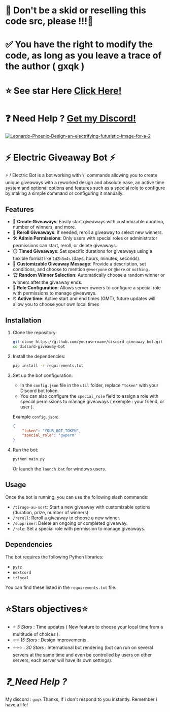 # 🚫 Don't be a skid or reselling this code src, please !!!🚫
# ✅ You have the right to modify the code, as long as you leave a trace of the author ( gxqk )
# ⭐ See star Here [Click Here!](#stars-objectives)
# ❓  Need Help ? [Get my Discord!](_need-help-)

<a href="https://ibb.co/2gb3L8D"><img src="https://i.ibb.co/4PQRDs6/Leonardo-Phoenix-Design-an-electrifying-futuristic-image-for-a-2.jpg" alt="Leonardo-Phoenix-Design-an-electrifying-futuristic-image-for-a-2" border="0" /></a>


# **⚡ Electric Giveaway Bot ⚡**

⚡ / Electric Bot is a bot working with ‘/’ commands allowing you to create unique giveaways with a reworked design and absolute ease, an active time system and optional options and features such as a special role to configure by making a simple command or configuring it manually.

## Features

- 🎉 **Create Giveaways**: Easily start giveaways with customizable duration, number of winners, and more.
- 🔁 **Reroll Giveaways**: If needed, reroll a giveaway to select new winners.
- 🛠️ **Admin Permissions**: Only users with special roles or administrator permissions can start, reroll, or delete giveaways.
- ⏱️ **Timed Giveaways**: Set specific durations for giveaways using a flexible format like `1d2h3m4s` (days, hours, minutes, seconds).
- 📜 **Customizable Giveaway Message**: Provide a description, set conditions, and choose to mention `@everyone` or `@here` or `nothing` .
- 🏆 **Random Winner Selection**: Automatically choose a random winner or winners after the giveaway ends.
- 🔧 **Role Configuration**: Allows server owners to configure a special role with permissions to manage giveaways.
- ⏰ **Active time**: Active start and end times (GMT), future updates will allow you to choose your own local times
  
## Installation

1. Clone the repository:
    ```bash
    git clone https://github.com/yourusername/discord-giveaway-bot.git
    cd discord-giveaway-bot
    ```

2. Install the dependencies:
    ```bash
    pip install -r requirements.txt
    ```

3. Set up the bot configuration:
    - In the `config.json` file in the `util` folder, replace `"token"` with your Discord bot token.
    - You can also configure the `special_role` field to assign a role with special permissions to manage giveaways ( exemple : your friend, or user ).

    Example `config.json`:
    ```json
    {
        "token": "YOUR_BOT_TOKEN",
        "special_role": "gwperm"
    }
    ```

4. Run the bot:
    ```bash
    python main.py
    ```
    Or launch the `launch.bat` for windows users.

## Usage

Once the bot is running, you can use the following slash commands:

- `/tirage-au-sort`: Start a new giveaway with customizable options (duration, prize, number of winners).
- `/reroll`: Reroll a giveaway to choose a new winner.
- `/supprimer`: Delete an ongoing or completed giveaway.
- `/role`: Set a special role with permission to manage giveaways.

## Dependencies

The bot requires the following Python libraries:

- `pytz`
- `nextcord`
- `tzlocal`

You can find these listed in the `requirements.txt` file.

# **⭐Stars objectives⭐**

- ⭐ *5 Stars* : Time updates ( New feature to choose your local time from a multitude of choices ).
- ⭐⭐ *15 Stars* : Design improvements.
- ⭐⭐⭐ : *30 Stars* : International bot rendering (bot can run on several servers at the same time and even be controlled by users on other servers, each server will have its own settings).

# *❓_Need Help ?*

My discord : `gxqk`
Thanks, if i don't respond to you instantly. Remember i have a life!
